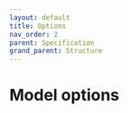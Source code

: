 ```yaml
---
layout: default
title: Options
nav_order: 2
parent: Specification
grand_parent: Structure
---
```


# Model options

